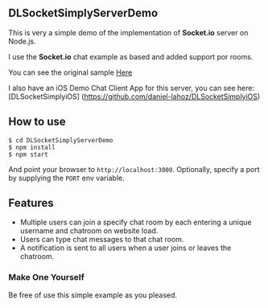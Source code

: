 ## DLSocketSimplyServerDemo ##

This is very a simple demo of the implementation of **Socket.io** server on Node.js.

I use the **Socket.io** chat example as based and added support por rooms.

You can see the original sample [Here](https://github.com/socketio/socket.io/tree/master/examples/chat)

I also have an iOS Demo Chat Client App for this server, you can see here: [DLSocketSimplyiOS] (https://github.com/daniel-lahoz/DLSocketSimplyiOS)

## How to use

```
$ cd DLSocketSimplyServerDemo
$ npm install
$ npm start
```

And point your browser to `http://localhost:3000`. Optionally, specify a port by supplying the `PORT` env variable.

## Features

- Multiple users can join a specify chat room by each entering a unique username and chatroom on website load.
- Users can type chat messages to that chat room.
- A notification is sent to all users when a user joins or leaves
the chatroom.

### Make One Yourself ###

Be free of use this simple example as you pleased.
